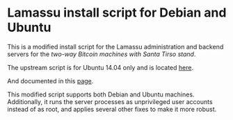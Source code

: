 Lamassu install script for Debian and Ubuntu
============================================

This is a modified install script for the Lamassu administration and backend
servers for the *two-way Bitcoin machines with Santa Tirso stand*.

The upstream script is for Ubuntu 14.04 only and is located [here](https://raw.githubusercontent.com/naconner/lamassu-install/two-way/install).

And documented in this [page](http://support.lamassu.is/support/solutions/articles/1000068000--start-here-lamassu-admin-installation).

This modified script supports both Debian and Ubuntu machines.  Additionally,
it runs the server processes as unprivileged user accounts instead of as root,
and applies several other fixes to make it more robust.
